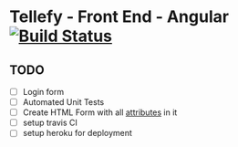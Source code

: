 # Tellefy - Front End - Angular [![Build Status](https://travis-ci.com/vipulDessai/tellefy-frontend-microservice-angular.svg?branch=working)](https://travis-ci.org/vipulDessai/tellefy-frontend-microservice-angular)

## TODO
- [ ] Login form
- [ ] Automated Unit Tests
- [ ] Create HTML Form with all [attributes](https://www.w3schools.com/html/html_form_attributes.asp]) in it
- [ ] setup travis CI
- [ ] setup heroku for deployment
